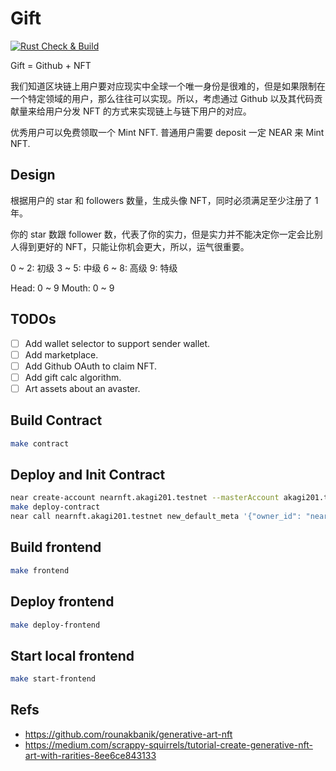 # Gift

[![Rust Check & Build](https://github.com/Akagi201/gift/actions/workflows/ci.yml/badge.svg)](https://github.com/Akagi201/gift/actions/workflows/ci.yml)

Gift = Github + NFT

我们知道区块链上用户要对应现实中全球一个唯一身份是很难的，但是如果限制在一个特定领域的用户，那么往往可以实现。所以，考虑通过 Github 以及其代码贡献量来给用户分发 NFT 的方式来实现链上与链下用户的对应。

优秀用户可以免费领取一个 Mint NFT.
普通用户需要 deposit 一定 NEAR 来 Mint NFT.

## Design

根据用户的 star 和 followers 数量，生成头像 NFT，同时必须满足至少注册了 1 年。

你的 star 数跟 follower 数，代表了你的实力，但是实力并不能决定你一定会比别人得到更好的 NFT，只能让你机会更大，所以，运气很重要。

0 ~ 2: 初级
3 ~ 5: 中级
6 ~ 8: 高级
9: 特级

Head: 0 ~ 9
Mouth: 0 ~ 9

## TODOs

- [ ] Add wallet selector to support sender wallet.
- [ ] Add marketplace.
- [ ] Add Github OAuth to claim NFT.
- [ ] Add gift calc algorithm.
- [ ] Art assets about an avaster.

## Build Contract

```sh
make contract
```

## Deploy and Init Contract

```sh
near create-account nearnft.akagi201.testnet --masterAccount akagi201.testnet
make deploy-contract
near call nearnft.akagi201.testnet new_default_meta '{"owner_id": "nearnft.akagi201.testnet"}' --accountId nearnft.akagi201.testnet
```

## Build frontend

```sh
make frontend
```

## Deploy frontend

```sh
make deploy-frontend
```

## Start local frontend

```sh
make start-frontend
```

## Refs

* <https://github.com/rounakbanik/generative-art-nft>
* <https://medium.com/scrappy-squirrels/tutorial-create-generative-nft-art-with-rarities-8ee6ce843133>
